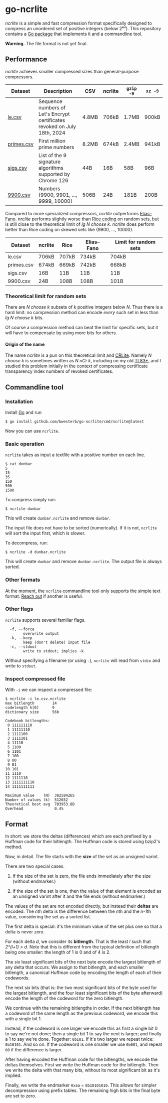 go-ncrlite
==========

*ncrlite* is a simple and fast compression format specifically designed to compress an unordered
set of positive integers (below 2⁶⁴).
This repository contains a [Go package](https://pkg.go.dev/github.com/bwesterb/go-ncrlite#Compress)
that implements it and a commandline tool.

**Warning.** The file format is not yet final.

Performance
-----------

*ncrlite* achieves smaller compressed sizes than general-purpose compressors.

| Dataset | Description | CSV | ncrlite | `gzip -9` | `xz -9` |
| --- | --- | --- | --- | --- | --- |
| [le.csv](https://westerbaan.name/~bas/ncrlite/le.csv.ncrlite) | Sequence numbers of Let's Encrypt certificates revoked on July 18th, 2024 | 4.8MB | 706kB | 1.7MB | 900kB |
| [primes.csv](https://westerbaan.name/~bas/ncrlite/primes.csv.ncrlite) | First million prime numbers | 8.2MB | 674kB | 2.4MB | 941kB |
| [sigs.csv](https://westerbaan.name/~bas/ncrlite/sigs.csv.ncrlite) | List of the 9 signature algorithms supported by Chrome 126 | 44B | 16B | 58B | 96B |
| [9900.csv](https://westerbaan.name/~bas/ncrlite/9900.csv.ncrlite) | Numbers {9900, 9901, ..., 9999, 10000} | 506B | 24B | 181B | 200B |

Compared to more specialized compressors, *ncrlite* outperforms [Elias–Fano](https://github.com/bwesterb/go-ncrlite/issues/2).
*nrclite* performs slightly worse than [Rice coding](https://en.wikipedia.org/wiki/Golomb_coding) on random sets,
but is still close to the theoretical limit of *lg N choose k*. *ncrlite* does perform better than Rice coding on skewed sets like {9900, ..., 10000}.

| Dataset | ncrlite | Rice | Elias–Fano | Limit for random sets |
| --- | --- | --- | --- | --- |
| le.csv | 706kB | 707kB | 734kB | 704kB |
| primes.csv | 674kB | 669kB | 742kB | 668kB |
| sigs.csv | 16B | 11B | 11B | 11B |
| 9900.csv | 24B | 108B | 108B | 101B |

### Theoretical limit for random sets

There are *N choose k* subsets of *k* positive integers below *N*.
Thus there is a hard limit: no compression method can encode *every*
such set in less than *lg N choose k* bits.

Of course a compression method can beat the limit for specific sets,
but it will have to compensate by using more bits for others.

#### Origin of the name

The name *ncrlite* is a pun on this theoretical limit
and [CRLite](https://blog.mozilla.org/security/2020/01/09/crlite-part-1-all-web-pki-revocations-compressed/).
Namely *N choose k* is sometimes written as *N nCr k*, including
on my old [TI 83+](https://en.wikipedia.org/wiki/TI-83_series),
and I studied this problem initially in the context of compressing
certificate transparency index numbers of revoked certificates.

Commandline tool
----------------

### Installation

Install [Go](https://go.dev/doc/install) and run

```
$ go install github.com/bwesterb/go-ncrlite/cmd/ncrlite@latest
```

Now you can use `ncrlite`.

### Basic operation

`ncrlite` takes as input a textfile with a positive number on each line.

```
$ cat dunbar
5
15
35
150
500
1500
```

To compress simply run:

```
$ ncrlite dunbar
```

This will create `dunbar.ncrlite` and remove `dunbar`.

The input file does not have to be sorted (numerically). If it is not, `ncrlite` will sort the input first, which is slower.

To decompress, run:

```
$ ncrlite -d dunbar.ncrlite
```

This will create `dunbar` and remove `dunbar.ncrlite`. The output file is always sorted.

### Other formats

At the moment, the `ncrlite` commandline tool only supports the simple text format.
[Reach out](https://github.com/bwesterb/go-ncrlite/issues/1) if another is useful.

### Other flags

`ncrlite` supports several familiar flags.

```
  -f, --force
    	overwrite output
  -k, --keep
    	keep (don't delete) input file
  -c, --stdout
    	write to stdout; implies -k
```

Without specifying a filename (or using `-`),
`ncrlite` will read from `stdin` and write to `stdout`.

### Inspect compressed file

With `-i` we can inspect a compressed file:

```
$ ncrlite -i le.csv.ncrlite 
max bitlength        14
codelength h[0]      9
dictionary size      56b

Codebook bitlengths:
 0 111111110
 1 11111110
 2 1111100
 3 1111101
 4 11110
 5 1100
 6 1101
 7 100
 8 00
 9 01
10 101
11 1110
12 1111110
13 1111111110
14 1111111111

Maximum value    (N)  382584265
Number of values (k)  512652
Theoretical best avg  703953.8B
Overhead              0.4%
```

Format
------
In short: we store the deltas (differences) which are each prefixed by a Huffman
code for their bitlength. The Huffman code is stored using bzip2's method.

Now, in detail. The file starts with the **size** of the set as an unsigned varint.

There are two special cases.

1. If the size of the set is zero, the file ends immediately after the size
   (without endmarker.)

2. If the size of the set is one, then the value of that element is encoded
   as an unsigned varint after it and the file ends (without endmarker.)

The values of the set are not encoded directly, but instead their **deltas**
are encoded. The *n*th delta is the difference between the *n*th
and the *n-1*th value, considering the set as a sorted list.

The first delta is special: it's the minimum value of the set plus one
so that a delta is never zero.

For each delta *d*, we consider its **bitlength**. That is the least *l*
such that *2^(l+1) > d*. Note that this is different from the typical
definition of bitlength being one smaller: the length of 1 is 0 and of 4 is 2.

The six least significant bits of the next byte encode the largest bitlength
of any delta that occurs. We assign to that bitlength, and each smaller
bitlength, a canonical Huffman code by encoding the length of each of their
codewords.

The next six bits (that is: the two most significant
bits of the byte used for the largest bitlength, and the four least significant
bits of the byte afterward) encode the length of the codeword for the
zero bitlength.

We continue with the remaining bitlengths in order. If the next bitlength
has a codeword of the same length as the previous codeword, we encode this
with a single bit 1.

Instead, if the codeword is one larger we encode this as first a single bit 0
to say we're not done; then a single bit 1 to say the next is larger;
and finally a 1 to say we're done. Together: `0b101`.
If it's two larger we repeat twice: `0b10101`. And so on. If the codeword
is one smaller we use `0b001`, and repeat `00` if the difference is larger.

After having encoded the Huffman code for the bitlengths, we encode
the deltas themselves. First we write the Huffman code for the bitlength.
Then we write the delta with that many bits, without its most significant bit
as it's implied.

Finally, we write the endmarker `0xaa` = `0b10101010`. This allows for simpler
decompression using prefix tables. The remaining high bits in the final byte
are set to zero.
